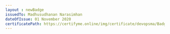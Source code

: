 ```yaml
--- 
layout : newBadge  
issuedTo: Madhusudhanan Narasimhan
dateOfIssue: 01 November 2020
certificatePath: https://certifyme.online/img/certificate/devopsma/Badges/Kubernetes.png
---
```

